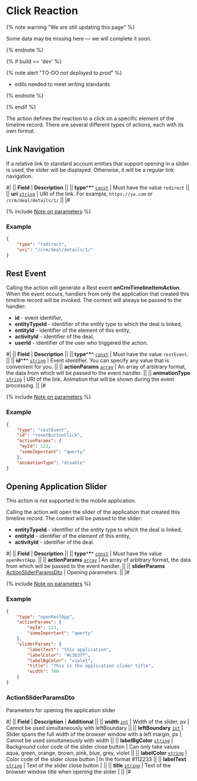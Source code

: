 # Click Reaction

{% note warning "We are still updating this page" %}

Some data may be missing here — we will complete it soon.

{% endnote %}

{% if build == 'dev' %}

{% note alert "TO-DO _not deployed to prod_" %}

- edits needed to meet writing standards

{% endnote %}

{% endif %}

The action defines the reaction to a click on a specific element of the timeline record. There are several different types of actions, each with its own format.

## Link Navigation

If a relative link to standard account entities that support opening in a slider is used, the slider will be displayed. Otherwise, it will be a regular link navigation.

#|
|| **Field** | **Description** ||
|| **type^*^**
[`const`](../../../../data-types.md) | Must have the value `redirect` ||
|| **uri**
[`string`](../../../../data-types.md) | URI of the link. For example, `https://ya.com` or `/crm/deal/details/1/` ||
|#

{% include [Note on parameters](../../../../../_includes/required.md) %}

### Example

```json
{
    "type": "redirect",
    "uri": "/crm/deal/details/1/"
}
```

## Rest Event

Calling the action will generate a Rest event **onCrmTimelineItemAction**. When the event occurs, handlers from only the application that created this timeline record will be invoked. The context will always be passed to the handler:

- **id** - event identifier,
- **entityTypeId** - identifier of the entity type to which the deal is linked,
- **entityId** - identifier of the element of this entity,
- **activityId** - identifier of the deal,
- **userId** - identifier of the user who triggered the action.

#|
|| **Field** | **Description** ||
|| **type^*^**
[`const`](../../../../data-types.md) | Must have the value `restEvent`. ||
|| **id^*^**
[`string`](../../../../data-types.md) | Event identifier. You can specify any value that is convenient for you. ||
|| **actionParams**
[`array`](../../../../data-types.md) | An array of arbitrary format, the data from which will be passed to the event handler. ||
|| **animationType**
[`string`](../../../../data-types.md) | URI of the link. Animation that will be shown during the event processing. ||
|#

{% include [Note on parameters](../../../../../_includes/required.md) %}

### Example

```json
{
    "type": "restEvent",
    "id": "resetButtonClick",
    "actionParams": {
     "myId": 123,
     "someImportant": "qwerty"
    },
    "animationType": "disable"
}
```

## Opening Application Slider

This action is not supported in the mobile application.

Calling the action will open the slider of the application that created this timeline record. The context will be passed to the slider:

- **entityTypeId** - identifier of the entity type to which the deal is linked,
- **entityId** - identifier of the element of this entity,
- **activityId** - identifier of the deal.

#|
|| **Field** | **Description** ||
|| **type^*^**
[`const`](../../../../data-types.md) | Must have the value `openRestApp`. ||
|| **actionParams**
[`array`](../../../../data-types.md) | An array of arbitrary format, the data from which will be passed to the event handler. ||
|| **sliderParams**
[ActionSliderParamsDto](#ActionSliderParamsDto) | Opening parameters. ||
|#

{% include [Note on parameters](../../../../../_includes/required.md) %}

### Example

```json
{
    "type": "openRestApp",
    "actionParams": {
        "myId": 123,
        "someImportant": "qwerty"
    },
    "sliderParams": {
        "labelText": "this application",
        "labelColor": "#c3b3ff",
        "labelBgColor": "violet",
        "title": "This is the application slider title",
        "width": 700
    }
}
```

### ActionSliderParamsDto

Parameters for opening the application slider

#|
|| **Field** | **Description** | **Additional** ||
|| **width**
[`int`](../../../../data-types.md) | Width of the slider, px | Cannot be used simultaneously with leftBoundary ||
|| **leftBoundary**
[`int`](../../../../data-types.md) | Slider spans the full width of the browser window with a left margin, px | Cannot be used simultaneously with width ||
|| **labelBgColor**
[`string`](../../../../data-types.md) | Background color code of the slider close button | Can only take values aqua, green, orange, brown, pink, blue, grey, violet ||
|| **labelColor**
[`string`](../../../../data-types.md) | Color code of the slider close button | In the format #112233 ||
|| **labelText**
[`string`](../../../../data-types.md) | Text of the slider close button | ||
|| **title**
[`string`](../../../../data-types.md) | Text of the browser window title when opening the slider | ||
|#